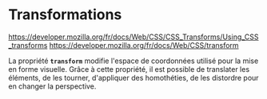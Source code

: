 # Transformations

https://developer.mozilla.org/fr/docs/Web/CSS/CSS_Transforms/Using_CSS_transforms
https://developer.mozilla.org/fr/docs/Web/CSS/transform

La propriété **`transform`** modifie l'espace de coordonnées utilisé pour la mise en forme visuelle. Grâce à cette propriété, il est possible de translater les éléments, de les tourner, d'appliquer des homothéties, de les distordre pour en changer la perspective.